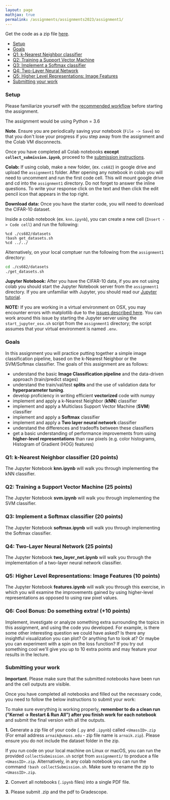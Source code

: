 ```yaml
---
layout: page
mathjax: true
permalink: /assignments/assignments2023/assignment1/
---
```


Get the code as a zip file [here](https://github.com/cvl-umass/compsci682-fall-2023/raw/main/assignments/assignments2023/assignment1.zip). 

- [Setup](#setup)
- [Goals](#goals)
- [Q1: k-Nearest Neighbor classifier](#q1-k-nearest-neighbor-classifier)
- [Q2: Training a Support Vector Machine](#q2-training-a-support-vector-machine)
- [Q3: Implement a Softmax classifier](#q3-implement-a-softmax-classifier)
- [Q4: Two-Layer Neural Network](#q4-two-layer-neural-network)
- [Q5: Higher Level Representations: Image Features](#q5-higher-level-representations-image-features)
- [Submitting your work](#submitting-your-work)


### Setup

Please familiarize yourself with the [recommended workflow]({{site.baseurl}}/setup-instructions/#working-remotely-on-google-colaboratory) before starting the assignment. 

The assignment would be using Python = 3.6

**Note**. Ensure you are periodically saving your notebook (`File -> Save`) so that you don't lose your progress if you step away from the assignment and the Colab VM disconnects.

Once you have completed all Colab notebooks **except `collect_submission.ipynb`**, proceed to the [submission instructions](#submitting-your-work).


**Colab:**
If using colab, make a new folder, (ex. `cs682`) in google drive and upload the `assignment1` folder. After opening any notebook in colab you will need to uncomment and run the first code cell. This will mount google drive and cd into the `assignment1` directory. Do not forget to answer the inline questions. To write your response click on the text and then click the edit pencil icon that appears in the top right.

**Download data:**
Once you have the starter code, you will need to download the CIFAR-10 dataset.

Inside a colab notebook (ex. `knn.ipynb`), you can create a new cell (`Insert -> Code cell`) and run the following:

```
%cd ./cs682/datasets
!bash get_datasets.sh
%cd ../../
```

Alternatively, on your local comptuer run the following from the `assignment1` directory:

```bash
cd ./cs682/datasets
./get_datasets.sh
```

**Jupyter Notebook:**
After you have the CIFAR-10 data, if you are not using colab you should start the Jupyter Notebook server from the
`assignment1` directory. If you are unfamiliar with Jupyter, you should read our
[Jupyter tutorial]({{site.baseurl}}/setup-instructions/#jupyter-setup).

**NOTE:** If you are working in a virtual environment on OSX, you may encounter
errors with matplotlib due to the [issues described here](http://matplotlib.org/faq/virtualenv_faq.html). You can work around this issue by starting the Jupyter server using the `start_jupyter_osx.sh` script from the `assignment1` directory; the script assumes that your virtual environment is named `.env`.

### Goals

In this assignment you will practice putting together a simple image classification pipeline, based on the k-Nearest Neighbor or the SVM/Softmax classifier. The goals of this assignment are as follows:

- understand the basic **Image Classification pipeline** and the data-driven approach (train/predict stages)
- understand the train/val/test **splits** and the use of validation data for **hyperparameter tuning**.
- develop proficiency in writing efficient **vectorized** code with numpy
- implement and apply a k-Nearest Neighbor (**kNN**) classifier
- implement and apply a Multiclass Support Vector Machine (**SVM**) classifier
- implement and apply a **Softmax** classifier
- implement and apply a **Two layer neural network** classifier
- understand the differences and tradeoffs between these classifiers
- get a basic understanding of performance improvements from using **higher-level representations** than raw pixels (e.g. color histograms, Histogram of Gradient (HOG) features)

### Q1: k-Nearest Neighbor classifier (20 points)

The Jupyter Notebook **knn.ipynb** will walk you through implementing the kNN classifier.

### Q2: Training a Support Vector Machine (25 points)

The Jupyter Notebook **svm.ipynb** will walk you through implementing the SVM classifier.

### Q3: Implement a Softmax classifier (20 points)

The Jupyter Notebook **softmax.ipynb** will walk you through implementing the Softmax classifier.

### Q4: Two-Layer Neural Network (25 points)
The Jupyter Notebook **two\_layer\_net.ipynb** will walk you through the implementation of a two-layer neural network classifier.

### Q5: Higher Level Representations: Image Features (10 points)

The Jupyter Notebook **features.ipynb** will walk you through this exercise, in which you will examine the improvements gained by using higher-level representations as opposed to using raw pixel values.

### Q6: Cool Bonus: Do something extra! (+10 points)

Implement, investigate or analyze something extra surrounding the topics in this assignment, and using the code you developed. For example, is there some other interesting question we could have asked? Is there any insightful visualization you can plot? Or anything fun to look at? Or maybe you can experiment with a spin on the loss function? If you try out something cool we'll give you up to 10 extra points and may feature your results in the lecture.

### Submitting your work

**Important**. Please make sure that the submitted notebooks have been run and the cell outputs are visible.

Once you have completed all notebooks and filled out the necessary code, you need to follow the below instructions to submit your work:

To make sure everything is working properly, **remember to do a clean run ("Kernel -> Restart & Run All") after you finish work for each notebook** and submit the final version with all the outputs. 

**1.** Generate a zip file of your code (`.py` and `.ipynb`) called `<UmassID>.zip` (For email address `arnaik@umass.edu` - zip file name is `arnaik.zip`). Please ensure you do not include the dataset folder in the zip.

If you run code on your local machine on Linux or macOS,  you can run the provided `collectSubmission.sh` script from `assignment1/` to produce a file `<UmassID>.zip`. Alternatively, in any colab notebook you can run the command `!bash collectSubmission.sh`. Make sure to rename the zip to `<UmassID>.zip`.

**2.** Convert all notebooks (`.ipynb` files) into a single PDF file.

**3.** Please submit <UmassID>.zip and the pdf to Gradescope.
